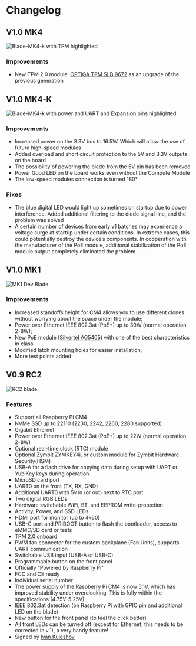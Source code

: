 # Changelog

## V1.0 MK4

![Blade-MK4-k with TPM highlighted](/img/blade/mk4-k-tpm.webp)

### Improvements

- New TPM 2.0 module: [OPTIGA TPM SLB 9672](https://www.infineon.com/dgdl/Infineon-OPTIGA+TPM+SLB+9672+FW16-DataSheet-v01_00-EN.pdf?fileId=8ac78c8c7f2a768a017f899f82094435) as an upgrade of the previous generation

## V1.0 MK4-K

![Blade-MK4-k with power and UART and Expansion pins highlighted](/img/blade/mk4-k-power.webp)

### Improvements

- Increased power on the 3.3V bus to 16.5W. Which will allow the use of future high-speed modules
- Added overload and short circuit protection to the 5V and 3.3V outputs on the board
- The possibility of powering the blade from the 5V pin has been removed
- Power Good LED on the board works even without the Compute Module
- The low-speed modules connection is turned 180°

### Fixes

- The blue digital LED  would light up sometimes on startup due to power interference. Added additional filtering to the diode signal line, and the problem was solved
- A certain number of devices from early v1 batches may experience a voltage surge at startup under certain conditions. In extreme cases, this could potentially destroy the device’s components. In cooperation with the manufacturer of the PoE module, additional stabilization of the PoE module output completely eliminated the problem

## V1.0 MK1

![MK1 Dev Blade](/img/blade/mk1-dev.webp)

### Improvements

- Increased standoffs height for CM4 allows you to use different clones without worrying about the space under the module;
- Power over Ethernet IEEE 802.3at (PoE+) up to 30W (normal operation 2-8W);
- New PoE module ([Silvertel AG5405](https://silvertel.com/images/datasheets/Ag5400-datasheet-high%20Efficiency-30W-Power-Over-Ethernet-Plus-Module-PoE+PD.pdf)) with one of the best characteristics in class
- Modified latch mounting holes for easier installation;
- More test points added

## V0.9 RC2
![RC2 blade](/img/blade/rc2.webp)

### Features
- Support all Raspberry Pi CM4
- NVMe SSD up to 22110 (2230, 2242, 2260, 2280 supported)
- Gigabit Ethernet
- Power over Ethernet IEEE 802.3at (PoE+) up to 22W (normal operation 2-8W)
- Optional real-time clock (RTC) module
- Optional Zymbit ZYMKEY4i, or custom module for Zymbit Hardware Security(HSM)
- USB-A for a flash drive for copying data during setup with UART or YubiKey keys during operation
- MicroSD card port
- UART0 on the front (TX, RX, GND)
- Additional UART0 with 5v in (or out) next to RTC port
- Two digital RGB LEDs
- Hardware switchable WiFi, BT, and EEPROM write-protection
- Activity, Power, and SSD LEDs
- HDMI port for monitor (up to 4k60)
- USB-C port and PRIBOOT button to flash the bootloader, access to eMMC/SD card or tests
- TPM 2.0 onboard
- PWM fan connector for the custom backplane (Fan Units), supports UART communication
- Switchable USB input (USB-A or USB-C)
- Programmable button on the front panel
- Officially “Powered by Raspberry Pi”
- FCC and CE ready
- Individual serial number
- The power supply of the Raspberry Pi CM4 is now 5.1V, which has improved stability under overclocking. This is fully within the specifications (4.75V-5.25V)
- IEEE 802.3at detection (on Raspberry Pi with GPIO pin and additional LED on the blade)
- New button for the front panel (to feel the click better)
- All front LEDs can be turned off (except for Ethernet, this needs to be corrected in v.1), a very handy feature!
- Signed by [Ivan Kuleshov](https://www.linkedin.com/in/merocle/)